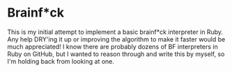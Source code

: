 # Brainf*ck
This is my initial attempt to implement a basic brainf*ck interpreter in Ruby. Any help DRY'ing it up or improving the algorithm to make it faster would be much appreciated! I know there are probably dozens of BF interpreters in Ruby on GitHub, but I wanted to reason through and write this by myself, so I'm holding back from looking at one.
